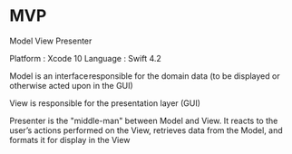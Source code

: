 # MVP
Model View Presenter

Platform : Xcode 10
Language : Swift 4.2


Model is an interface responsible for the domain data (to be displayed or otherwise acted upon in the GUI)

View is responsible for the presentation layer (GUI)

Presenter is the "middle-man" between Model and View. It reacts to the user’s actions performed on the View, retrieves data from the Model, and formats it for display in the View

